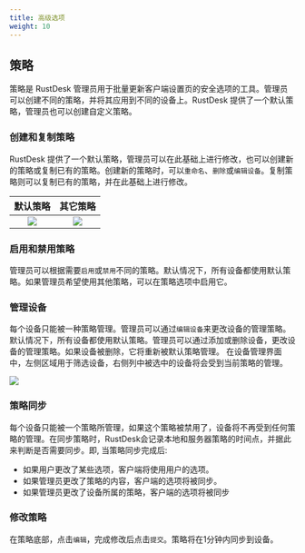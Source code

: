 ```yaml
---
title: 高级选项 
weight: 10
---
```


## 策略

策略是 RustDesk 管理员用于批量更新客户端设置页的安全选项的工具。管理员可以创建不同的策略，并将其应用到不同的设备上。RustDesk 提供了一个默认策略，管理员也可以创建自定义策略。

### 创建和复制策略

RustDesk 提供了一个默认策略，管理员可以在此基础上进行修改，也可以创建新的策略或复制已有的策略。创建新的策略时，可以`重命名`、`删除`或`编辑设备`。复制策略则可以复制已有的策略，并在此基础上进行修改。

|    默认策略  | 其它策略     |
| :--------------: | :------------: |
|  ![](/docs/en/self-host/pro/images/default_strategy.png)    |  ![](/docs/en/self-host/pro/images/other_strategy.png)    |

### 启用和禁用策略

管理员可以根据需要`启用`或`禁用`不同的策略。默认情况下，所有设备都使用默认策略。如果管理员希望使用其他策略，可以在策略选项中启用它。

### 管理设备

每个设备只能被一种策略管理。管理员可以通过`编辑设备`来更改设备的管理策略。默认情况下，所有设备都使用默认策略。管理员可以通过添加或删除设备，更改设备的管理策略。如果设备被删除，它将重新被默认策略管理。
在设备管理界面中，左侧区域用于筛选设备，右侧列中被选中的设备将会受到当前策略的管理。

![](/docs/en/self-host/pro/images/edit_devices.png)

### 策略同步

每个设备只能被一个策略所管理，如果这个策略被禁用了，设备将不再受到任何策略的管理。在同步策略时，RustDesk会记录本地和服务器策略的时间点，并据此来判断是否需要同步。即, 当策略同步完成后:
* 如果用户更改了某些选项，客户端将使用用户的选项。
* 如果管理员更改了策略的内容，客户端的选项将被同步。
* 如果管理员更改了设备所属的策略，客户端的选项将被同步

### 修改策略

在策略底部，点击`编辑`，完成修改后点击`提交`。策略将在1分钟内同步到设备。
